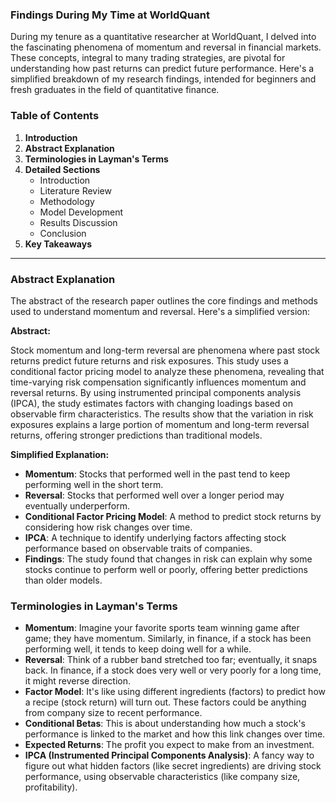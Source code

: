 ### Findings During My Time at WorldQuant

During my tenure as a quantitative researcher at WorldQuant, I delved into the fascinating phenomena of momentum and reversal in financial markets. These concepts, integral to many trading strategies, are pivotal for understanding how past returns can predict future performance. Here's a simplified breakdown of my research findings, intended for beginners and fresh graduates in the field of quantitative finance.

### Table of Contents

1. **Introduction**
2. **Abstract Explanation**
3. **Terminologies in Layman's Terms**
4. **Detailed Sections**
   - Introduction
   - Literature Review
   - Methodology
   - Model Development
   - Results Discussion
   - Conclusion
5. **Key Takeaways**

---

### Abstract Explanation

The abstract of the research paper outlines the core findings and methods used to understand momentum and reversal. Here's a simplified version:

**Abstract:**

Stock momentum and long-term reversal are phenomena where past stock returns predict future returns and risk exposures. This study uses a conditional factor pricing model to analyze these phenomena, revealing that time-varying risk compensation significantly influences momentum and reversal returns. By using instrumented principal components analysis (IPCA), the study estimates factors with changing loadings based on observable firm characteristics. The results show that the variation in risk exposures explains a large portion of momentum and long-term reversal returns, offering stronger predictions than traditional models.

**Simplified Explanation:**

- **Momentum**: Stocks that performed well in the past tend to keep performing well in the short term.
- **Reversal**: Stocks that performed well over a longer period may eventually underperform.
- **Conditional Factor Pricing Model**: A method to predict stock returns by considering how risk changes over time.
- **IPCA**: A technique to identify underlying factors affecting stock performance based on observable traits of companies.
- **Findings**: The study found that changes in risk can explain why some stocks continue to perform well or poorly, offering better predictions than older models.

### Terminologies in Layman's Terms

- **Momentum**: Imagine your favorite sports team winning game after game; they have momentum. Similarly, in finance, if a stock has been performing well, it tends to keep doing well for a while.
- **Reversal**: Think of a rubber band stretched too far; eventually, it snaps back. In finance, if a stock does very well or very poorly for a long time, it might reverse direction.
- **Factor Model**: It's like using different ingredients (factors) to predict how a recipe (stock return) will turn out. These factors could be anything from company size to recent performance.
- **Conditional Betas**: This is about understanding how much a stock's performance is linked to the market and how this link changes over time.
- **Expected Returns**: The profit you expect to make from an investment.
- **IPCA (Instrumented Principal Components Analysis)**: A fancy way to figure out what hidden factors (like secret ingredients) are driving stock performance, using observable characteristics (like company size, profitability).

